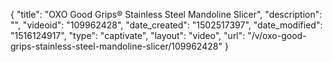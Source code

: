 {
    "title": "OXO Good Grips&reg; Stainless Steel Mandoline Slicer",
    "description": "",
    "videoid": "109962428",
    "date_created": "1502517397",
    "date_modified": "1516124917",
    "type": "captivate",
    "layout": "video",
    "url": "\/v\/oxo-good-grips-stainless-steel-mandoline-slicer\/109962428"
}